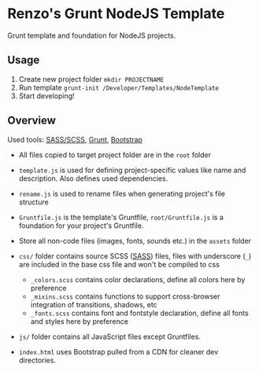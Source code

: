 # Renzo's Grunt NodeJS Template

Grunt template and foundation for NodeJS projects.

## Usage
1. Create new project folder `mkdir PROJECTNAME`
2. Run template `grunt-init /Developer/Templates/NodeTemplate`
3. Start developing!

## Overview
Used tools: [SASS/SCSS](http://sass-lang.com), [Grunt](http://grunjs.com), [Bootstrap](http://getbootstrap.com)

- All files copied to target project folder are in the `root` folder
- `template.js` is used for defining project-specific values like name and description. Also defines used dependencies.
- `rename.js` is used to rename files when generating project's file structure
- `Gruntfile.js` is the template's Gruntfile, `root/Gruntfile.js` is a foundation for your project's Gruntfile.

- Store all non-code files (images, fonts, sounds etc.) in the `assets` folder
- `css/` folder contains source SCSS ([SASS](http://sass-lang.com)) files, files with underscore (`_`) are included in the base css file and won't be compiled to css
	- `_colors.scss` contains color declarations, define all colors here by preference
	- `_mixins.scss` contains functions to support cross-browser integration of transitions, shadows, etc
	- `_fonts.scss` contains font and fontstyle declaration, define all fonts and styles here by preference
- `js/` folder contains all JavaScript files except Gruntfiles.
- `index.html` uses Bootstrap pulled from a CDN for cleaner dev directories.
